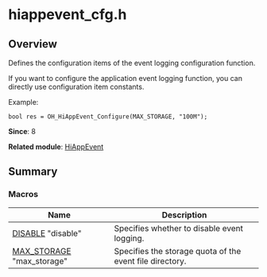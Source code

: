 # hiappevent_cfg.h


## Overview

Defines the configuration items of the event logging configuration function.

If you want to configure the application event logging function, you can directly use configuration item constants.

Example:

```
bool res = OH_HiAppEvent_Configure(MAX_STORAGE, "100M");
```

**Since**: 8

**Related module**: [HiAppEvent](_hi_app_event.md)


## Summary


### Macros

| Name| Description| 
| -------- | -------- |
| [DISABLE](_hi_app_event.md#disable)   "disable" | Specifies whether to disable event logging.| 
| [MAX_STORAGE](_hi_app_event.md#max_storage)   "max_storage" | Specifies the storage quota of the event file directory.| 
